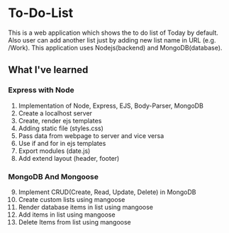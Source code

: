 # To-Do-List
This is a web application which shows the to do list of Today by default. Also user can add another list just by adding new list name in URL (e.g. /Work). This application uses Nodejs(backend) and MongoDB(database).


## What I've learned

  ### Express with Node
  1. Implementation of Node, Express, EJS, Body-Parser, MongoDB
  2. Create a localhost server
  3. Create, render ejs templates
  4. Adding static file (styles.css)
  5. Pass data from webpage to server and vice versa
  6. Use if and for in ejs templates
  7. Export modules (date.js)
  8. Add extend layout (header, footer)
  
  ### MongoDB And Mongoose
  9. Implement CRUD(Create, Read, Update, Delete) in MongoDB
  13. Create custom lists using mangoose
  10. Render database items in list using mangoose
  11. Add items in list using mangoose
  12. Delete Items from list using mangoose
  

